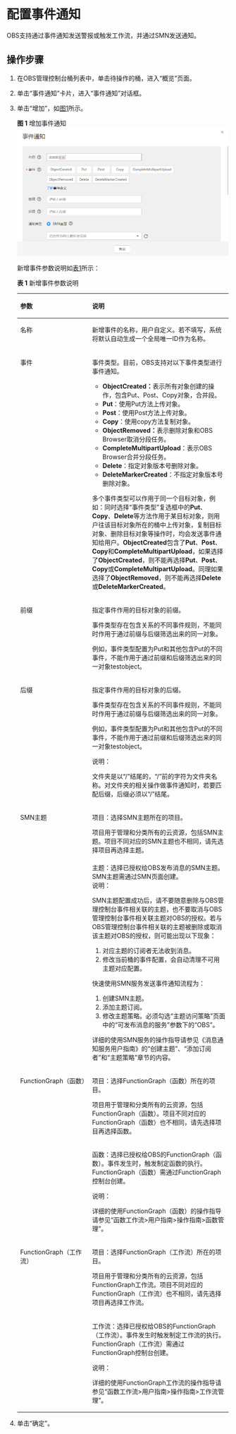 # 配置事件通知<a name="zh-cn_topic_0066088963"></a>

OBS支持通过事件通知发送警报或触发工作流，并通过SMN发送通知。

## 操作步骤<a name="section4422459618019"></a>

1.  在OBS管理控制台桶列表中，单击待操作的桶，进入“概览”页面。
2.  单击“事件通知”卡片，进入“事件通知”对话框。
3.  单击“增加”，如[图1](#fig7548013195622)所示。

    **图 1**  增加事件通知<a name="fig7548013195622"></a>  
    ![](figures/增加事件通知.png "增加事件通知")

    新增事件参数说明如[表1](#aobs_console_0039_mmccppss_table01)所示： 

    **表 1**  新增事件参数说明

    <a name="aobs_console_0039_mmccppss_table01"></a>
    <table><thead align="left"><tr id="row2055942"><th class="cellrowborder" valign="top" width="34%" id="mcps1.2.3.1.1"><p id="p32313598"><a name="p32313598"></a><a name="p32313598"></a>参数</p>
    </th>
    <th class="cellrowborder" valign="top" width="66%" id="mcps1.2.3.1.2"><p id="p155758"><a name="p155758"></a><a name="p155758"></a>说明</p>
    </th>
    </tr>
    </thead>
    <tbody><tr id="row12616447"><td class="cellrowborder" valign="top" width="34%" headers="mcps1.2.3.1.1 "><p id="p15299288"><a name="p15299288"></a><a name="p15299288"></a>名称</p>
    </td>
    <td class="cellrowborder" valign="top" width="66%" headers="mcps1.2.3.1.2 "><p id="p31282850"><a name="p31282850"></a><a name="p31282850"></a>新增事件的名称，用户自定义。若不填写，系统将默认自动生成一个全局唯一ID作为名称。</p>
    </td>
    </tr>
    <tr id="row13110201"><td class="cellrowborder" valign="top" width="34%" headers="mcps1.2.3.1.1 "><p id="p55293359"><a name="p55293359"></a><a name="p55293359"></a>事件</p>
    </td>
    <td class="cellrowborder" valign="top" width="66%" headers="mcps1.2.3.1.2 "><p id="p49577065"><a name="p49577065"></a><a name="p49577065"></a>事件类型。目前，OBS支持对以下事件类型进行事件通知。</p>
    <a name="ul43540403"></a><a name="ul43540403"></a><ul id="ul43540403"><li><strong id="b2253084295127"><a name="b2253084295127"></a><a name="b2253084295127"></a>ObjectCreated：</strong>表示所有对象创建的操作，包含Put、Post、Copy对象，合并段。</li><li><strong id="b21739820154642"><a name="b21739820154642"></a><a name="b21739820154642"></a>Put</strong>：使用Put方法上传对象。</li><li><strong id="b7554011173727"><a name="b7554011173727"></a><a name="b7554011173727"></a>Post</strong>：使用Post方法上传对象。</li><li><strong id="b19295192"><a name="b19295192"></a><a name="b19295192"></a>Copy</strong>：使用copy方法复制对象。</li><li><strong id="b4214016595037"><a name="b4214016595037"></a><a name="b4214016595037"></a>ObjectRemoved：</strong>表示删除对象和OBS Browser取消分段任务。</li><li><strong id="b6205384517382"><a name="b6205384517382"></a><a name="b6205384517382"></a>CompleteMultipartUpload</strong>：表示OBS Browser合并分段任务。</li><li><strong id="b28442244"><a name="b28442244"></a><a name="b28442244"></a>Delete</strong>：指定对象版本号删除对象。</li><li><strong id="b22120394"><a name="b22120394"></a><a name="b22120394"></a>DeleteMarkerCreated</strong>：不指定对象版本号删除对象。</li></ul>
    <p id="p64865822"><a name="p64865822"></a><a name="p64865822"></a>多个事件类型可以作用于同一个目标对象，例如：同时选择“事件类型”复选框中的<strong id="b46921489"><a name="b46921489"></a><a name="b46921489"></a>Put</strong>、<strong id="b19640220"><a name="b19640220"></a><a name="b19640220"></a>Copy</strong>、<strong id="b42544256"><a name="b42544256"></a><a name="b42544256"></a>Delete</strong>等方法作用于某目标对象，则用户往该目标对象所在的桶中上传对象，复制目标对象、删除目标对象等操作时，均会发送事件通知给用户。<strong id="b41674970143835"><a name="b41674970143835"></a><a name="b41674970143835"></a>ObjectCreated</strong>包含了<strong id="b15574064143840"><a name="b15574064143840"></a><a name="b15574064143840"></a>Put</strong>、<strong id="b62119592143845"><a name="b62119592143845"></a><a name="b62119592143845"></a>Post</strong>、<strong id="b7081676143849"><a name="b7081676143849"></a><a name="b7081676143849"></a>Copy</strong>和<strong id="b31607544151827"><a name="b31607544151827"></a><a name="b31607544151827"></a>CompleteMultipartUpload</strong>，如果选择了<strong id="b63678108143857"><a name="b63678108143857"></a><a name="b63678108143857"></a>ObjectCreated</strong>，则不能再选择<strong id="b39981405143910"><a name="b39981405143910"></a><a name="b39981405143910"></a>Put</strong>、<strong id="b17268397143910"><a name="b17268397143910"></a><a name="b17268397143910"></a>Post</strong>、<strong id="b56562934143910"><a name="b56562934143910"></a><a name="b56562934143910"></a>Copy</strong>或<strong id="b59319998143915"><a name="b59319998143915"></a><a name="b59319998143915"></a>CompleteMultipartUpload</strong>。同理如果选择了<strong id="b44527778143920"><a name="b44527778143920"></a><a name="b44527778143920"></a>ObjectRemoved</strong>，则不能再选择<strong id="b57045165143925"><a name="b57045165143925"></a><a name="b57045165143925"></a>Delete</strong>或<strong id="b40642771143930"><a name="b40642771143930"></a><a name="b40642771143930"></a>DeleteMarkerCreated</strong>。</p>
    </td>
    </tr>
    <tr id="row47353991"><td class="cellrowborder" valign="top" width="34%" headers="mcps1.2.3.1.1 "><p id="p10468038"><a name="p10468038"></a><a name="p10468038"></a>前缀</p>
    </td>
    <td class="cellrowborder" valign="top" width="66%" headers="mcps1.2.3.1.2 "><p id="p42604738"><a name="p42604738"></a><a name="p42604738"></a>指定事件作用的目标对象的前缀。</p>
    <p id="p64613968173812"><a name="p64613968173812"></a><a name="p64613968173812"></a>事件类型存在包含关系的不同事件规则，不能同时作用于通过前缀与后缀筛选出来的同一对象。</p>
    <p id="p66226430171732"><a name="p66226430171732"></a><a name="p66226430171732"></a>例如，事件类型配置为Put和其他包含Put的不同事件，不能作用于通过前缀和后缀筛选出来的同一对象testobject。</p>
    </td>
    </tr>
    <tr id="row16547757"><td class="cellrowborder" valign="top" width="34%" headers="mcps1.2.3.1.1 "><p id="p65299951"><a name="p65299951"></a><a name="p65299951"></a>后缀</p>
    </td>
    <td class="cellrowborder" valign="top" width="66%" headers="mcps1.2.3.1.2 "><p id="p54804702"><a name="p54804702"></a><a name="p54804702"></a>指定事件作用的目标对象的后缀。</p>
    <p id="p28646949173951"><a name="p28646949173951"></a><a name="p28646949173951"></a>事件类型存在包含关系的不同事件规则，不能同时作用于通过前缀与后缀筛选出来的同一对象。</p>
    <p id="p56495951173951"><a name="p56495951173951"></a><a name="p56495951173951"></a>例如，事件类型配置为Put和其他包含Put的不同事件，不能作用于通过前缀和后缀筛选出来的同一对象testobject。</p>
    <div class="note" id="note64263792115"><a name="note64263792115"></a><a name="note64263792115"></a><span class="notetitle"> 说明： </span><div class="notebody"><p id="p174216379219"><a name="p174216379219"></a><a name="p174216379219"></a>文件夹是以“/”结尾的，“/”前的字符为文件夹名称。对文件夹的相关操作做事件通知时，若要匹配后缀，后缀必须以“/”结尾。</p>
    </div></div>
    </td>
    </tr>
    <tr id="row16019620144324"><td class="cellrowborder" rowspan="2" valign="top" width="34%" headers="mcps1.2.3.1.1 "><p id="p28106203"><a name="p28106203"></a><a name="p28106203"></a>SMN主题</p>
    </td>
    <td class="cellrowborder" valign="top" width="66%" headers="mcps1.2.3.1.2 "><p id="p28828893173745"><a name="p28828893173745"></a><a name="p28828893173745"></a>项目：选择SMN主题所在的项目。</p>
    <p id="p66230298175226"><a name="p66230298175226"></a><a name="p66230298175226"></a>项目用于管理和分类所有的云资源，包括SMN主题。项目不同对应的SMN主题也不相同，请先选择项目再选择主题。</p>
    </td>
    </tr>
    <tr id="row13603062"><td class="cellrowborder" valign="top" headers="mcps1.2.3.1.1 "><div class="p" id="p62009948"><a name="p62009948"></a><a name="p62009948"></a>主题：选择已授权给OBS发布消息的SMN主题。SMN主题需通过SMN页面创建。<div class="note" id="note21218627"><a name="note21218627"></a><a name="note21218627"></a><span class="notetitle"> 说明： </span><div class="notebody"><p class="NotesTextinTable" id="p56749923"><a name="p56749923"></a><a name="p56749923"></a>SMN主题配置成功后，请不要随意删除与OBS管理控制台事件相关联的主题，也不要取消与OBS管理控制台事件相关联主题对OBS的授权。若与OBS管理控制台事件相关联的主题被删除或取消该主题对OBS的授权，则可能出现以下现象：</p>
    <a name="ol40987259"></a><a name="ol40987259"></a><ol id="ol40987259"><li>对应主题的订阅者无法收到消息。</li><li>修改当前桶的事件配置，会自动清理不可用主题对应配置。</li></ol>
    <p id="p23919077152619"><a name="p23919077152619"></a><a name="p23919077152619"></a>快速使用SMN服务发送事件通知流程为：</p>
    <a name="ol28294216"></a><a name="ol28294216"></a><ol class="subitemlist" id="ol28294216"><li>创建SMN主题。</li><li>添加主题订阅。</li><li>修改主题策略。必须勾选“主题访问策略”页面中的“可发布消息的服务”参数下的“OBS”。</li></ol>
    <p id="p18341095165326"><a name="p18341095165326"></a><a name="p18341095165326"></a>详细的使用SMN服务的操作指导请参见《消息通知服务用户指南》的“创建主题”、“添加订阅者”和“主题策略”章节的内容。</p>
    </div></div>
    </div>
    </td>
    </tr>
    <tr id="row19169889175537"><td class="cellrowborder" rowspan="2" valign="top" width="34%" headers="mcps1.2.3.1.1 "><p id="p9257140175537"><a name="p9257140175537"></a><a name="p9257140175537"></a>FunctionGraph（函数）</p>
    </td>
    <td class="cellrowborder" valign="top" width="66%" headers="mcps1.2.3.1.2 "><p id="p29996705105815"><a name="p29996705105815"></a><a name="p29996705105815"></a>项目：选择FunctionGraph（函数）所在的项目。</p>
    <p id="p1534893105815"><a name="p1534893105815"></a><a name="p1534893105815"></a>项目用于管理和分类所有的云资源，包括FunctionGraph（函数）。项目不同对应的FunctionGraph（函数）也不相同，请先选择项目再选择函数。</p>
    </td>
    </tr>
    <tr id="row6497760511121"><td class="cellrowborder" valign="top" headers="mcps1.2.3.1.1 "><p id="p4256659511121"><a name="p4256659511121"></a><a name="p4256659511121"></a>函数：选择已授权给OBS的FunctionGraph（函数）。事件发生时，触发制定函数的执行。FunctionGraph（函数）需通过FunctionGraph控制台创建。</p>
    <div class="note" id="note9445396141818"><a name="note9445396141818"></a><a name="note9445396141818"></a><span class="notetitle"> 说明： </span><div class="notebody"><p id="p26091172143955"><a name="p26091172143955"></a><a name="p26091172143955"></a>详细的使用FunctionGraph（函数）的操作指导请参见“函数工作流&gt;用户指南&gt;操作指南&gt;函数管理”。</p>
    </div></div>
    </td>
    </tr>
    <tr id="row64308063175558"><td class="cellrowborder" rowspan="2" valign="top" width="34%" headers="mcps1.2.3.1.1 "><p id="p41570589175558"><a name="p41570589175558"></a><a name="p41570589175558"></a>FunctionGraph（工作流）</p>
    </td>
    <td class="cellrowborder" valign="top" width="66%" headers="mcps1.2.3.1.2 "><p id="p319556311711"><a name="p319556311711"></a><a name="p319556311711"></a>项目：选择FunctionGraph（工作流）所在的项目。</p>
    <p id="p2876006911711"><a name="p2876006911711"></a><a name="p2876006911711"></a>项目用于管理和分类所有的云资源，包括FunctionGraph工作流。项目不同对应的FunctionGraph（工作流）也不相同，请先选择项目再选择工作流。</p>
    </td>
    </tr>
    <tr id="row258242711172"><td class="cellrowborder" valign="top" headers="mcps1.2.3.1.1 "><p id="p2812513311711"><a name="p2812513311711"></a><a name="p2812513311711"></a>工作流：选择已授权给OBS的FunctionGraph（工作流）。事件发生时触发制定工作流的执行。FunctionGraph（工作流）需通过FunctionGraph控制台创建。</p>
    <div class="note" id="note3619309614630"><a name="note3619309614630"></a><a name="note3619309614630"></a><span class="notetitle"> 说明： </span><div class="notebody"><p id="p5730241514630"><a name="p5730241514630"></a><a name="p5730241514630"></a>详细的使用FunctionGraph工作流的操作指导请参见“函数工作流&gt;用户指南&gt;操作指南&gt;工作流管理”。</p>
    </div></div>
    </td>
    </tr>
    </tbody>
    </table>

4.  单击“确定”。

